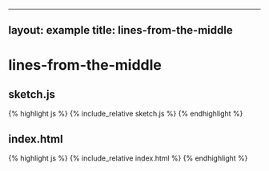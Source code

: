 
---
layout: example
title: lines-from-the-middle
---
# lines-from-the-middle
## sketch.js 
{% highlight js %}
{% include_relative sketch.js %}
{% endhighlight %}
## index.html 
{% highlight js %}
{% include_relative index.html %}
{% endhighlight %}
